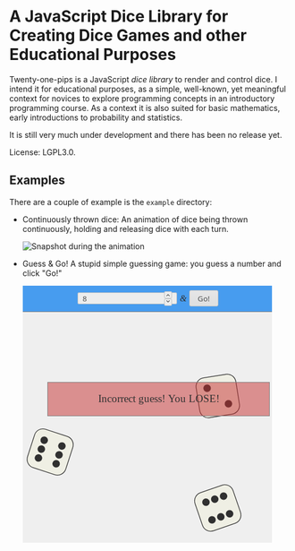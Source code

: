 # A JavaScript Dice Library for Creating Dice Games and other Educational Purposes

Twenty-one-pips is a JavaScript *dice library* to render and control dice. I
intend it for educational purposes, as a simple, well-known, yet meaningful
context for novices to explore programming concepts in an introductory
programming course. As a context it is also suited for basic mathematics, early
introductions to probability and statistics. 

It is still very much under development and there has been no release yet.

License: LGPL3.0.


## Examples

There are a couple of example is the `example` directory:

* Continuously thrown dice: An animation of dice being thrown continuously,
  holding and releasing dice with each turn.

  ![Snapshot during the animation](example/continuous_thrown_dice/continuous_thrown_dice-snapshot.png)

* Guess & Go! A stupid simple guessing game: you guess a number and click "Go!"

  ![Snapshot during the *Guess & Go* game](example/guess_and_go/guess_and_go-snapshot.png)
